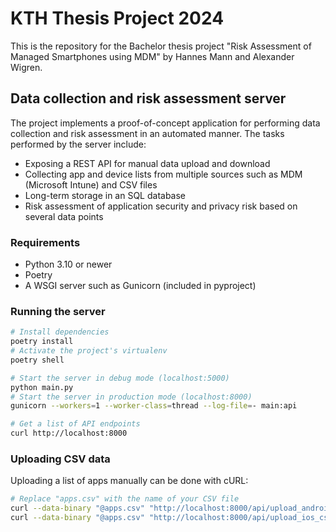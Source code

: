 # KTH Thesis Project 2024

This is the repository for the Bachelor thesis project "Risk Assessment of Managed Smartphones using MDM" by Hannes Mann and Alexander Wigren.

## Data collection and risk assessment server

The project implements a proof-of-concept application for performing data collection and risk assessment in an automated manner. The tasks performed by the server include:

* Exposing a REST API for manual data upload and download
* Collecting app and device lists from multiple sources such as MDM (Microsoft Intune) and CSV files
* Long-term storage in an SQL database
* Risk assessment of application security and privacy risk based on several data points

### Requirements

* Python 3.10 or newer
* Poetry
* A WSGI server such as Gunicorn (included in pyproject)

### Running the server

```bash
# Install dependencies
poetry install
# Activate the project's virtualenv
poetry shell

# Start the server in debug mode (localhost:5000)
python main.py
# Start the server in production mode (localhost:8000)
gunicorn --workers=1 --worker-class=thread --log-file=- main:api

# Get a list of API endpoints
curl http://localhost:8000
```

### Uploading CSV data

Uploading a list of apps manually can be done with cURL:

```bash
# Replace "apps.csv" with the name of your CSV file
curl --data-binary "@apps.csv" "http://localhost:8000/api/upload_android_csv"
curl --data-binary "@apps.csv" "http://localhost:8000/api/upload_ios_csv"
```
